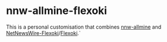 # nnw-allmine-flexoki

This is a personal customisation that combines [nnw-allmine](https://github.com/mikerhodes/nnw-allmine) and [NetNewsWire-Flexoki](https://github.com/frznv/NetNewsWire-Flexoki)/[Flexoki](https://github.com/kepano/flexoki/tree/main?tab=readme-ov-file).`